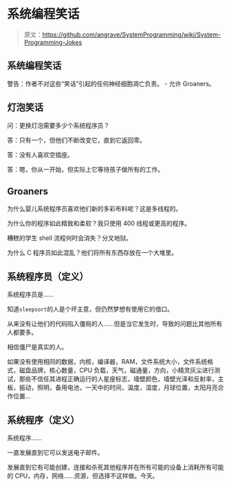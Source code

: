 # 系统编程笑话

> 原文：<https://github.com/angrave/SystemProgramming/wiki/System-Programming-Jokes>

## 系统编程笑话

警告：作者不对这些“笑话”引起的任何神经细胞凋亡负责。 - 允许 Groaners。

## 灯泡笑话

问：更换灯泡需要多少个系统程序员？

答：只有一个，但他们不断改变它，直到它返回零。

答：没有人喜欢空插座。

答：嗯，你从一开始，但实际上它等待孩子做所有的工作。

## Groaners

为什么婴儿系统程序员喜欢他们新的多彩布料呢？这是多线程的。

为什么你的程序如此精致和柔软？我只使用 400 线程或更高的程序。

糟糕的学生 shell 流程何时会消失？分叉地狱。

为什么 C 程序员如此混乱？他们将所有东西存放在一个大堆里。

## 系统程序员（定义）

系统程序员是......

知道`sleepsort`的人是个坏主意，但仍然梦想有使用它的借口。

从来没有让他们的代码陷入僵局的人......但是当它发生时，导致的问题比其他所有人都要多。

相信僵尸是真实的人。

如果没有使用相同的数据，内核，编译器，RAM，文件系统大小，文件系统格式，磁盘品牌，核心数量，CPU 负载，天气，磁通量，方向，小精灵灰尘进行测试，那些不信任其进程正确运行的人星座标志，墙壁颜色，墙壁光泽和反射率，主板，振动，照明，备用电池，一天中的时间，温度，湿度，月球位置，太阳月亮合作位置...

## 系统程序（定义）

系统程序......

一直发展直到它可以发送电子邮件。

发展直到它有可能创建，连接和杀死其他程序并在所有可能的设备上消耗所有可能的 CPU，内存，网络......资源，但选择不这样做。今天。